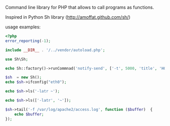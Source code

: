 Command line library for PHP that allows to call programs as functions.

Inspired in Python Sh library (http://amoffat.github.com/sh/)

usage examples:

```php
<?php
error_reporting(-1);

include __DIR__ . '/../vendor/autoload.php';

use Sh\Sh;

echo Sh::factory()->runCommnad('notify-send', ['-t', 5000, 'title', 'HOLA']);

$sh  = new Sh();
echo $sh->ifconfig("eth0");

echo $sh->ls('-latr ~');

echo $sh->ls(['-latr', '~']);

$sh->tail('-f /var/log/apache2/access.log', function ($buffer)  {
    echo $buffer;
});
```
